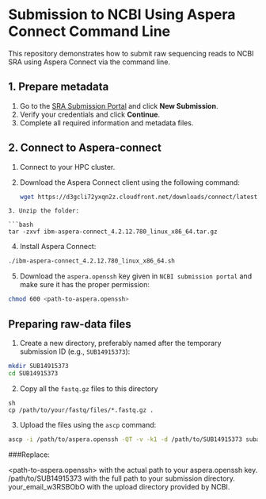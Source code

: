 # Submission to NCBI Using Aspera Connect Command Line

This repository demonstrates how to submit raw sequencing reads to NCBI SRA using Aspera Connect via the command line.

## 1. Prepare metadata

1. Go to the [SRA Submission Portal](https://submit.ncbi.nlm.nih.gov/subs/sra/) and click **New Submission**.
2. Verify your credentials and click **Continue**.
3. Complete all required information and metadata files.

## 2. Connect to Aspera-connect

1. Connect to your HPC cluster.
2. Download the Aspera Connect client using the following command:

   ```bash
   wget https://d3gcli72yxqn2z.cloudfront.net/downloads/connect/latest/bin/ibm-aspera-connect_4.2.12.780_linux_x86_64.tar.gz
  ``` 
3. Unzip the folder:
 
 ```bash
 tar -zxvf ibm-aspera-connect_4.2.12.780_linux_x86_64.tar.gz
```
4. Install Aspera Connect:
```bash
./ibm-aspera-connect_4.2.12.780_linux_x86_64.sh
```
5. Download the ```aspera.openssh``` key given in  ```NCBI submission portal``` and make sure it has the proper permission:

```bash
chmod 600 <path-to-aspera.openssh>
```
## Preparing raw-data files
1. Create a new directory, preferably named after the temporary submission ID (e.g., ```SUB14915373```):
```bash
mkdir SUB14915373
cd SUB14915373
```
2. Copy all the ```fastq.gz``` files to this directory
```ba
sh
cp /path/to/your/fastq/files/*.fastq.gz .
```
3. Upload the files using the ```ascp``` command:
```bash
ascp -i /path/to/aspera.openssh -QT -v -k1 -d /path/to/SUB14915373 subasp@upload.ncbi.nlm.nih.gov:uploads/your_email_w3RSBObO

```

###Replace:

<path-to-aspera.openssh> with the actual path to your aspera.openssh key.
/path/to/SUB14915373 with the full path to your submission directory.
your_email_w3RSBObO with the upload directory provided by NCBI.



